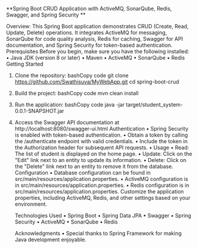 **Spring Boot CRUD Application with ActiveMQ, SonarQube, Redis, Swagger, and Spring Security
**

Overview:
This Spring Boot application demonstrates CRUD (Create, Read, Update, Delete) operations. It integrates ActiveMQ for messaging, SonarQube for code quality analysis, Redis for caching, Swagger for API documentation, and Spring Security for token-based authentication.
Prerequisites
Before you begin, make sure you have the following installed:
•	Java JDK (version 8 or later)
•	Maven
•	ActiveMQ
•	SonarQube
•	Redis
Getting Started
1.	Clone the repository:
      bashCopy code
      git clone https://github.com/Swathisuva/MyWebApp.git cd spring-boot-crud
2.	Build the project:
      bashCopy code
      mvn clean install
3.	Run the application:
      bashCopy code
      java -jar target/student_system-0.0.1-SNAPSHOT.jar
4.	Access the Swagger API documentation at http://localhost:8080/swagger-ui.html
      Authentication
      •	Spring Security is enabled with token-based authentication.
      •	Obtain a token by calling the /authenticate endpoint with valid credentials.
      •	Include the token in the Authorization header for subsequent API requests.
      •
      Usage
      •	Read: The list of student is displayed on the home page.
      •	Update: Click on the "Edit" link next to an entity to update its information.
      •	Delete: Click on the "Delete" link next to an entity to remove it from the database.
      Configuration
      •	Database configuration can be found in src/main/resources/application.properties.
      •	ActiveMQ configuration is in src/main/resources/application.properties.
      •	Redis configuration is in src/main/resources/application.properties.
      Customize the application properties, including ActiveMQ, Redis, and other settings based on your environment.

      Technologies Used
      •	Spring Boot
      •	Spring Data JPA
      •	Swagger
      •	Spring Security
      •	ActiveMQ
      •	SonarQube
      •	Redis
     
      Acknowledgments
      •	Special thanks to Spring Framework for making Java development enjoyable.

